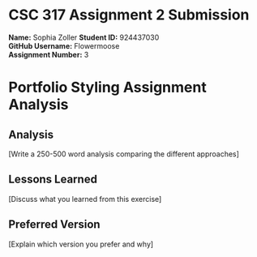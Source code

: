 # CSC 317 Assignment 2 Submission

**Name:** Sophia Zoller
**Student ID:** 924437030  
**GitHub Username:** Flowermoose  
**Assignment Number:** 3

# Portfolio Styling Assignment Analysis

## Analysis
[Write a 250-500 word analysis comparing the different approaches]

## Lessons Learned
[Discuss what you learned from this exercise]

## Preferred Version
[Explain which version you prefer and why]